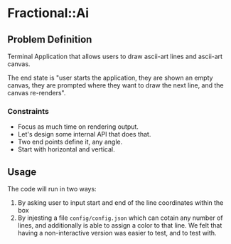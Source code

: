 # Fractional::Ai

## Problem Definition

Terminal Application that allows users to draw ascii-art lines and ascii-art canvas.

The end state is "user starts the application, they are shown an empty canvas, they are prompted where they want to draw the next line, and the canvas re-renders".

### Constraints

* Focus as much time on rendering output.
* Let's design some internal API that does that.
* Two end points define it, any angle.
* Start with horizontal and vertical.

## Usage 

The code will run in two ways: 

1. By asking user to input start and end of the line coordinates within the box
2. By injesting a file `config/config.json` which can cotain any number of lines, and additionally is able to assign a color to that line. We felt that having a non-interactive version was easier to test, and to test with.

